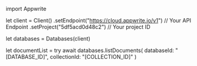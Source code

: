 import Appwrite

let client = Client()
    .setEndpoint("https://cloud.appwrite.io/v1") // Your API Endpoint
    .setProject("5df5acd0d48c2") // Your project ID

let databases = Databases(client)

let documentList = try await databases.listDocuments(
    databaseId: &quot;[DATABASE_ID]&quot;,
    collectionId: &quot;[COLLECTION_ID]&quot;
)

